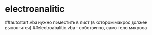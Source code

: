 # electroanalitic
##autostart.vba нужно поместить в лист (в котором макрос должен выполнятся)
##electroabalitic.vba - собственно, само тело макроса
